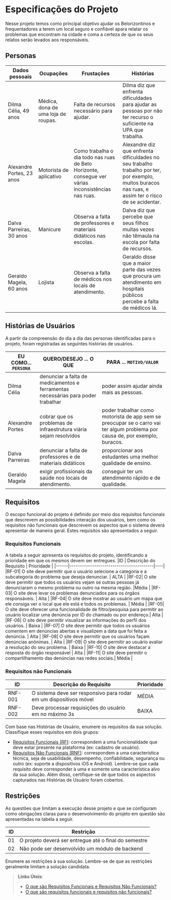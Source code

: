 # Especificações do Projeto

  Nesse projeto temos como principal objetivo ajudar os Belorizontinos e frequentadores a terem um local seguro e confiável apara relatar os problemas que encontram na cidade e coma a certeza de que os seus relatos serão levados aos responsáveis. 

## Personas

|Dados pessoais|Ocupações           |Frustações                    |Histórias
|--------------|--------------------|------------------------------|---------------------------------------------
| Dilma Célia, 49 anos  | Médica, dona de uma loja de roupas.   | Falta de recursos necessário para ajudar. | Dilma diz que enfrenta dificuldades para ajudar as pessoas por não ter recurso o suficiente na UPA que trabalha. |
| Alexandre Portes, 23 anos | Motorista de aplicativo | Como trabalha o dia todo nas ruas de Belo Horizonte, consegue ver várias inconsistências nas ruas. | Alexandre diz que enfrenta dificuldades no seu trabalho trabalho por ter, por exemplo, muitos buracos nas ruas, e assim ter o risco de se acidentar. |
|Dalva Parreiras, 30 anos | Manicure | Observa a falta de professores e materiais didáticos nas escolas. | Dalva diz que percebe que seus filhos muitas vezes não têmaula na escola por falta de recursos.
|  Geraldo Magela,  60 anos | Lojista | Observa a falta de médicos nos locais de atendimento. | Geraldo disse que a maior parte das vezes que procura um atendimento em hospitais públicos percebe a falta de médicos lá.



## Histórias de Usuários

A partir da compreensão do dia a dia das personas identificadas para o projeto, foram registradas as seguintes histórias de usuários.

|EU COMO... `PERSONA`| QUERO/DESEJO ... O QUE |PARA ... `MOTIVO/VALOR`                 |
|--------------------|------------------------------------|----------------------------------------|
| Dilma Célia | denunciar a falta de medicamentos e ferramentas necessárias para poder trabalhar | poder assim ajudar ainda mais as pessoas.|
| Alexandre Portes | cobrar que os problemas de infraestrutura viária sejam resolvidos | poder trabalhar como motorista de app sem se preocupar se o carro vai ter algum problema por causa de, por exemplo, buracos. |
|Dalva Parreiras | denunciar a falta de professores e de materiais didáticos | proporcionar aos estudantes uma melhor qualidade de ensino. |
|Geraldo Magela | exigir profissionais da saúde nos locais de atendimento. | conseguir ter um atendimento rápido e de qualidade. |


## Requisitos

O escopo funcional do projeto é definido por meio dos requisitos funcionais que descrevem as possibilidades interação dos usuários, bem como os requisitos não funcionais que descrevem os aspectos que o sistema deverá apresentar de maneira geral. Estes requisitos são apresentados a seguir.

### Requisitos Funcionais
A tabela a seguir apresenta os requisitos do projeto, identificando a prioridade em que os mesmos devem ser entregues.
|ID    | Descrição do Requisito  | Prioridade |
|------|-----------------------------------------|----|
|RF-01| O site deve permitir que o usuário selecione a categoria e a subcategoria do problema que deseja denunciar. | ALTA | 
|RF-02| O site deve permitir que todos os usuários vejam se outras pessoas já denunciaram o mesmo problema ou outro na mesma região. |Média |
|RF-03| O site deve levar os problemas denunciados para os órgãos responsáveis. | Alta |
|RF-04| O site deve mostrar ao usuário um mapa que ele consiga ver o local que ele está e todos os problemas. | Média |
|RF-05| O site deve oferecer uma funcionalidade de filtro/pesquisa para permitir ao usuário localizar uma denúncia por ID do chamado ou por endereço.| Alta |
|RF-06| O site deve permitir visualizar as informações do perfil dos usuários. | Baixa |
|RF-07| O site deve permitir que todos os usuários comentem em denúncias abertas e visualizem a data que foi feita a denúncia. | Alta |
|RF-08| O site deve permitir que os usuários façam denúncias anônimas. | Alta |
|RF-09| O site deve permitir ao usuário avaliar a resolução do seu problema. | Baixa |
|RF-10| O site deve destacar a resposta do órgão responsável | Alta | 
|RF-11| O site deve permitir o compartilhamento das denúncias nas redes sociais.| Média |


### Requisitos não Funcionais

|ID     | Descrição do Requisito  |Prioridade |
|-------|-------------------------|----|
|RNF-001| O sistema deve ser responsivo para rodar em um dispositivos móvel | MÉDIA | 
|RNF-002| Deve processar requisições do usuário em no máximo 3s |  BAIXA | 

Com base nas Histórias de Usuário, enumere os requisitos da sua solução. Classifique esses requisitos em dois grupos:

- [Requisitos Funcionais
 (RF)](https://pt.wikipedia.org/wiki/Requisito_funcional):
 correspondem a uma funcionalidade que deve estar presente na
  plataforma (ex: cadastro de usuário).
- [Requisitos Não Funcionais
  (RNF)](https://pt.wikipedia.org/wiki/Requisito_n%C3%A3o_funcional):
  correspondem a uma característica técnica, seja de usabilidade,
  desempenho, confiabilidade, segurança ou outro (ex: suporte a
  dispositivos iOS e Android).
Lembre-se que cada requisito deve corresponder à uma e somente uma
característica alvo da sua solução. Além disso, certifique-se de que
todos os aspectos capturados nas Histórias de Usuário foram cobertos.

## Restrições

As questões que limitam a execução desse projeto e que se configuram como obrigações claras para o desenvolvimento do projeto em questão são apresentadas na tabela a seguir.

|ID| Restrição                                             |
|--|-------------------------------------------------------|
|01| O projeto deverá ser entregue até o final do semestre |
|02| Não pode ser desenvolvido um módulo de backend        |


Enumere as restrições à sua solução. Lembre-se de que as restrições geralmente limitam a solução candidata.

> **Links Úteis**:
> - [O que são Requisitos Funcionais e Requisitos Não Funcionais?](https://codificar.com.br/requisitos-funcionais-nao-funcionais/)
> - [O que são requisitos funcionais e requisitos não funcionais?](https://analisederequisitos.com.br/requisitos-funcionais-e-requisitos-nao-funcionais-o-que-sao/)
